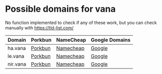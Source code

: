 # Possible domains for vana

No function implemented to check if any of these work, but you can check manually with https://tld-list.com/

| Domain | Porkbun | NameCheap | Google Domains |
|---|---|---|---|
| ha.vana | [Porkbun](https://porkbun.com/checkout/search?prb=e814663da1&tlds=&idnLanguage=&search=search&q=ha.vana) | [Namecheap](https://www.namecheap.com/domains/registration/results/?domain=ha.vana) | [Google](https://domains.google.com/registrar/search?searchTerm=ha.vana) |
| le.vana | [Porkbun](https://porkbun.com/checkout/search?prb=e814663da1&tlds=&idnLanguage=&search=search&q=le.vana) | [Namecheap](https://www.namecheap.com/domains/registration/results/?domain=le.vana) | [Google](https://domains.google.com/registrar/search?searchTerm=le.vana) |
| nir.vana | [Porkbun](https://porkbun.com/checkout/search?prb=e814663da1&tlds=&idnLanguage=&search=search&q=nir.vana) | [Namecheap](https://www.namecheap.com/domains/registration/results/?domain=nir.vana) | [Google](https://domains.google.com/registrar/search?searchTerm=nir.vana) |
